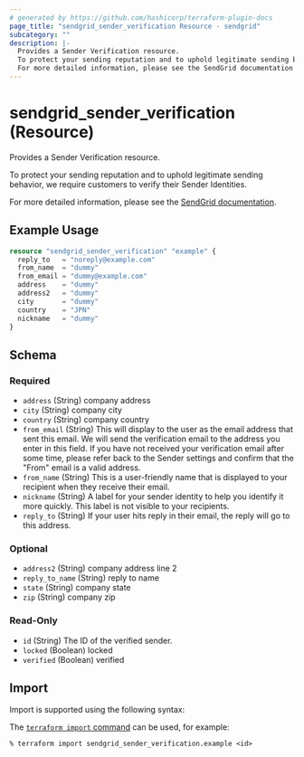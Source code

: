 ```yaml
---
# generated by https://github.com/hashicorp/terraform-plugin-docs
page_title: "sendgrid_sender_verification Resource - sendgrid"
subcategory: ""
description: |-
  Provides a Sender Verification resource.
  To protect your sending reputation and to uphold legitimate sending behavior, we require customers to verify their Sender Identities.
  For more detailed information, please see the SendGrid documentation https://docs.sendgrid.com/ui/sending-email/sender-verification.
---
```


# sendgrid_sender_verification (Resource)

Provides a Sender Verification resource.

To protect your sending reputation and to uphold legitimate sending behavior, we require customers to verify their Sender Identities.

For more detailed information, please see the [SendGrid documentation](https://docs.sendgrid.com/ui/sending-email/sender-verification).

## Example Usage

```terraform
resource "sendgrid_sender_verification" "example" {
  reply_to   = "noreply@example.com"
  from_name  = "dummy"
  from_email = "dummy@example.com"
  address    = "dummy"
  address2   = "dummy"
  city       = "dummy"
  country    = "JPN"
  nickname   = "dummy"
}
```

<!-- schema generated by tfplugindocs -->
## Schema

### Required

- `address` (String) company address
- `city` (String) company city
- `country` (String) company country
- `from_email` (String) This will display to the user as the email address that sent this email. We will send the verification email to the address you enter in this field. If you have not received your verification email after some time, please refer back to the Sender settings and confirm that the "From" email is a valid address.
- `from_name` (String) This is a user-friendly name that is displayed to your recipient when they receive their email.
- `nickname` (String) A label for your sender identity to help you identify it more quickly. This label is not visible to your recipients.
- `reply_to` (String) If your user hits reply in their email, the reply will go to this address.

### Optional

- `address2` (String) company address line 2
- `reply_to_name` (String) reply to name
- `state` (String) company state
- `zip` (String) company zip

### Read-Only

- `id` (String) The ID of the verified sender.
- `locked` (Boolean) locked
- `verified` (Boolean) verified

## Import

Import is supported using the following syntax:

The [`terraform import` command](https://developer.hashicorp.com/terraform/cli/commands/import) can be used, for example:

```shell
% terraform import sendgrid_sender_verification.example <id>
```

